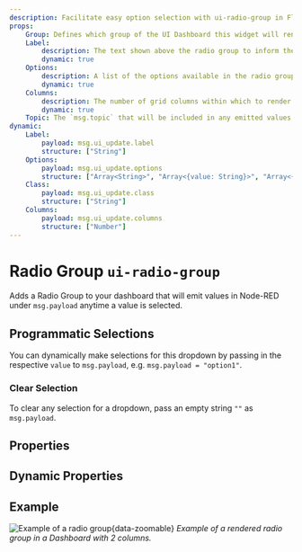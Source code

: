 ```yaml
---
description: Facilitate easy option selection with ui-radio-group in FlowFuse Dashboard for streamlined user choices.
props:
    Group: Defines which group of the UI Dashboard this widget will render in.
    Label:
        description: The text shown above the radio group to inform the user of what options are available.  Html content is allowed.
        dynamic: true
    Options:
        description: A list of the options available in the radio group. Each row defines a `label` (shown alongside each radio button) and `value` (emitted on selection) property.
        dynamic: true
    Columns:
        description: The number of grid columns within which to render the radio group. This is useful for when you want to render the options horizontally, or if you have many options and want to save vertical space.
        dynamic: true
    Topic: The `msg.topic` that will be included in any emitted values
dynamic:
    Label:
        payload: msg.ui_update.label
        structure: ["String"]
    Options:
        payload: msg.ui_update.options
        structure: ["Array<String>", "Array<{value: String}>", "Array<{value: String, label: String}>"]
    Class:
        payload: msg.ui_update.class
        structure: ["String"]
    Columns:
        payload: msg.ui_update.columns
        structure: ["Number"]
---
```


<script setup>
    import TryDemo from "./../../../components/TryDemo.vue";
</script>


<TryDemo href="radio-group">

# Radio Group `ui-radio-group`

</TryDemo>

Adds a Radio Group to your dashboard that will emit values in Node-RED under `msg.payload` anytime a value is selected.

## Programmatic Selections

You can dynamically make selections for this dropdown by passing in the respective `value` to `msg.payload`, e.g. `msg.payload = "option1"`.

### Clear Selection

 To clear any selection for a dropdown, pass an empty string `""` as `msg.payload`.

## Properties

<PropsTable/>

## Dynamic Properties

<DynamicPropsTable/>

## Example

![Example of a radio group](/images/node-examples/ui-radio.png "Example of a radio group"){data-zoomable}
*Example of a rendered radio group in a Dashboard with 2 columns.*
